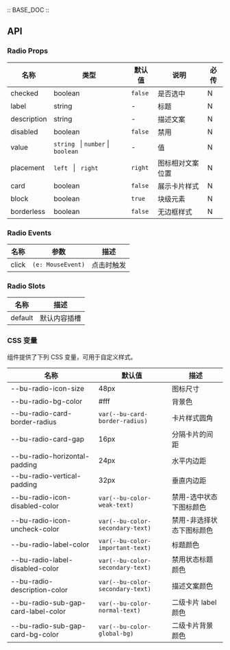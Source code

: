 :: BASE_DOC ::

## API

### Radio Props

| 名称        | 类型                                        | 默认值  | 说明             | 必传 |
| ----------- | ------------------------------------------- | ------- | ---------------- | ---- |
| checked     | boolean                                     | `false` | 是否选中         | N    |
| label       | string                                      | -       | 标题             | N    |
| description | string                                      | -       | 描述文案         | N    |
| disabled    | boolean                                     | `false` | 禁用             | N    |
| value       | `string ` &#124; `number` &#124; ` boolean` | -       | 值               | N    |
| placement   | `left ` &#124; ` right`                     | `right` | 图标相对文案位置 | N    |
| card        | boolean                                     | `false` | 展示卡片样式     | N    |
| block       | boolean                                     | `true`  | 块级元素         | N    |
| borderless  | boolean                                     | `false` | 无边框样式       | N    |

### Radio Events

| 名称  | 参数              | 描述       |
| ----- | ----------------- | ---------- |
| click | `(e: MouseEvent)` | 点击时触发 |

### Radio Slots

| 名称    | 描述         |
| ------- | ------------ |
| default | 默认内容插槽 |

### CSS 变量

组件提供了下列 CSS 变量，可用于自定义样式。

| 名称                                | 默认值                           | 描述                      |
| ----------------------------------- | -------------------------------- | ------------------------- |
| --bu-radio-icon-size                | 48px                             | 图标尺寸                  |
| --bu-radio-bg-color                 | #fff                             | 背景色                    |
| --bu-radio-card-border-radius       | `var(--bu-card-border-radius)`   | 卡片样式圆角              |
| --bu-radio-card-gap                 | 16px                             | 分隔卡片的间距            |
| --bu-radio-horizontal-padding       | 24px                             | 水平内边距                |
| --bu-radio-vertical-padding         | 32px                             | 垂直内边距                |
| --bu-radio-icon-disabled-color      | `var(--bu-color-weak-text)`      | 禁用-选中状态下图标颜色   |
| --bu-radio-icon-uncheck-color       | `var(--bu-color-secondary-text)` | 禁用-非选择状态下图标颜色 |
| --bu-radio-label-color              | `var(--bu-color-important-text)` | 标题颜色                  |
| --bu-radio-label-disabled-color     | `var(--bu-color-secondary-text)` | 禁用状态标题颜色          |
| --bu-radio-description-color        | `var(--bu-color-secondary-text)` | 描述文案颜色              |
| --bu-radio-sub-gap-card-label-color | `var(--bu-color-normal-text)`    | 二级卡片 label 颜色       |
| --bu-radio-sub-gap-card-bg-color    | `var(--bu-color-global-bg)`      | 二级卡片背景颜色          |
